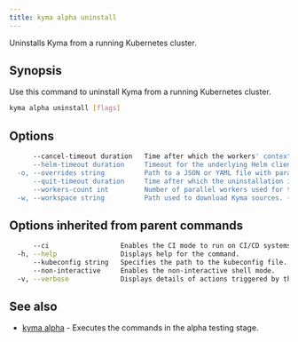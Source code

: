 ```yaml
---
title: kyma alpha uninstall
---
```


Uninstalls Kyma from a running Kubernetes cluster.

## Synopsis

Use this command to uninstall Kyma from a running Kubernetes cluster.

```bash
kyma alpha uninstall [flags]
```

## Options

```bash
      --cancel-timeout duration   Time after which the workers' context is canceled. Pending worker goroutines (if any) may continue if blocked by a Helm client. (default 15m0s)
      --helm-timeout duration     Timeout for the underlying Helm client. (default 6m0s)
  -o, --overrides string          Path to a JSON or YAML file with parameters to override.
      --quit-timeout duration     Time after which the uninstallation is aborted. Worker goroutines may still be working in the background. This value must be greater than the value for cancel-timeout. (default 20m0s)
      --workers-count int         Number of parallel workers used for the uninstallation. (default 4)
  -w, --workspace string          Path used to download Kyma sources. (default "workspace")
```

## Options inherited from parent commands

```bash
      --ci                  Enables the CI mode to run on CI/CD systems. It avoids any user interaction (e.g. no dialog prompts) and ensures that logs are formatted properly in log files (e.g. no spinners for CLI steps).
  -h, --help                Displays help for the command.
      --kubeconfig string   Specifies the path to the kubeconfig file. By default, Kyma CLI uses the KUBECONFIG environment variable or "/$HOME/.kube/config" if the variable is not set.
      --non-interactive     Enables the non-interactive shell mode.
  -v, --verbose             Displays details of actions triggered by the command.
```

## See also

* [kyma alpha](#kyma-alpha-kyma-alpha)	 - Executes the commands in the alpha testing stage.

